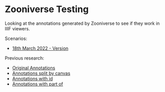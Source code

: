 # Zooniverse Testing

Looking at the annotations generated by Zooniverse to see if they work in IIIF viewers. 

Scenarios:

 * [18th March 2022 - Version](Mar_2022)

Previous research:

 * [Original Annotations](original/)
 * [Annotations split by canvas](split/)
 * [Annotations with id](with_id/)
 * [Annotations with part of](partof/)

